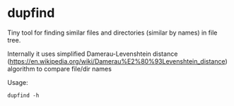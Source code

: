 # dupfind

Tiny tool for finding similar files and directories (similar by names) in file tree.

Internally it uses simplified Damerau-Levenshtein 
distance (https://en.wikipedia.org/wiki/Damerau%E2%80%93Levenshtein_distance) 
algorithm to compare file/dir names

Usage:

    dupfind -h

